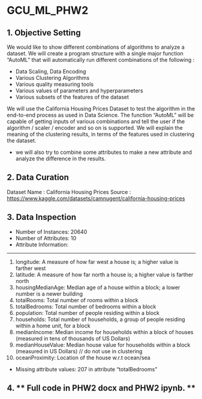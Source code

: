 # GCU_ML_PHW2
## 1. Objective Setting
We would like to show different combinations of algorithms to analyze a dataset. We will create a program structure with a single major function “AutoML” that will automatically run different combinations of the following : 
-	Data Scaling, Data Encoding
-	Various Clustering Algorithms
-	Various quality measuring tools
-	Various values of parameters and hyperparameters
-	Various subsets of the features of the dataset

We will use the California Housing Prices Dataset to test the algorithm in the end-to-end process as used in Data Science.
The function “AutoML” will be capable of getting inputs of various combinations and tell the user if the algorithm / scaler / encoder and so on is supported.
We will explain the meaning of the clustering results, in terms of the features used in clustering the dataset.
+	we will also try to combine some attributes to make a new attribute and analyze the difference in the results.

## 2. Data Curation
Dataset Name : California Housing Prices
Source : https://www.kaggle.com/datasets/camnugent/california-housing-prices 

## 3. Data Inspection
- Number of Instances: 20640
- Number of Attributes: 10
- Attribute Information: 
-------------------
1. longitude: A measure of how far west a house is; a higher value is farther west
2. latitude: A measure of how far north a house is; a higher value is farther north
3. housingMedianAge: Median age of a house within a block; a lower number is a newer building
4. totalRooms: Total number of rooms within a block
5. totalBedrooms: Total number of bedrooms within a block
6. population: Total number of people residing within a block
7. households: Total number of households, a group of people residing within a home unit, for a block
8. medianIncome: Median income for households within a block of houses (measured in tens of thousands of US Dollars)
9. medianHouseValue: Median house value for households within a block (measured in US Dollars) // do not use in clustering
10. oceanProximity: Location of the house w.r.t ocean/sea

- Missing attribute values:  207 in attribute “totalBedrooms”

## 4. ** Full code in PHW2 docx and PHW2 ipynb. **
